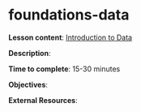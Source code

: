 # foundations-data

**Lesson content**: [Introduction to Data](https://github.com/learn-static/foundations-data/blob/main/intro-data.md)

**Description**: 

**Time to complete**: 15-30 minutes

**Objectives**:

**External Resources**: